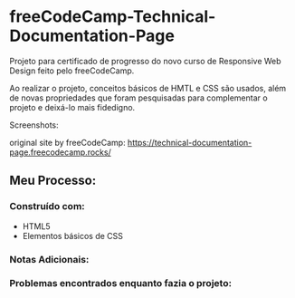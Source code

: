 # freeCodeCamp-Technical-Documentation-Page

Projeto para certificado de progresso do novo curso de Responsive Web Design feito pelo freeCodeCamp.

Ao realizar o projeto, conceitos básicos de HMTL e CSS são usados, além de novas propriedades que foram pesquisadas para complementar o projeto e deixá-lo mais fidedigno.

Screenshots:

original site by freeCodeCamp:
https://technical-documentation-page.freecodecamp.rocks/

## Meu Processo:

### Construído com:

- HTML5
- Elementos básicos de CSS

### Notas Adicionais:

### Problemas encontrados enquanto fazia o projeto:
